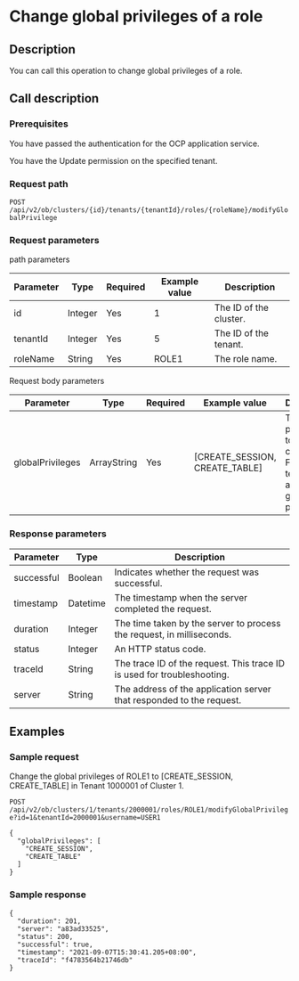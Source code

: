 Change global privileges of a role 
=======================================================



Description 
--------------------------------

You can call this operation to change global privileges of a role.

Call description 
-------------------------------------

### Prerequisites 

You have passed the authentication for the OCP application service. 

You have the Update permission on the specified tenant.

### Request path 

`POST /api/v2/ob/clusters/{id}/tenants/{tenantId}/roles/{roleName}/modifyGlobalPrivilege`

### Request parameters 

path parameters


| Parameter |  Type   | Required | Example value |      Description       |
|-----------|---------|----------|---------------|------------------------|
| id        | Integer | Yes      | 1             | The ID of the cluster. |
| tenantId  | Integer | Yes      | 5             | The ID of the tenant.  |
| roleName  | String  | Yes      | ROLE1         | The role name.         |



Request body parameters


|    Parameter     |    Type     | Required |          Example value           |                                                                                                                            Description                                                                                                                            |
|------------------|-------------|----------|----------------------------------|-------------------------------------------------------------------------------------------------------------------------------------------------------------------------------------------------------------------------------------------------------------------|
| globalPrivileges | ArrayString | Yes      | \[CREATE_SESSION, CREATE_TABLE\] | The list of privileges to be changed to. For MySQL tenants, it is a list of global privileges.   |



### Response parameters 



| Parameter  |   Type   |                               Description                               |
|------------|----------|-------------------------------------------------------------------------|
| successful | Boolean  | Indicates whether the request was successful.                           |
| timestamp  | Datetime | The timestamp when the server completed the request.                    |
| duration   | Integer  | The time taken by the server to process the request, in milliseconds.   |
| status     | Integer  | An HTTP status code.                                                    |
| traceId    | String   | The trace ID of the request. This trace ID is used for troubleshooting. |
| server     | String   | The address of the application server that responded to the request.    |



Examples 
-----------------------------

### Sample request 

Change the global privileges of ROLE1 to \[CREATE_SESSION, CREATE_TABLE\] in Tenant 1000001 of Cluster 1. 

`POST /api/v2/ob/clusters/1/tenants/2000001/roles/ROLE1/modifyGlobalPrivilege?id=1&tenantId=2000001&username=USER1`

```unknow
{
  "globalPrivileges": [
    "CREATE_SESSION",
    "CREATE_TABLE"
  ]
}
```



### Sample response 

```unknow
{
  "duration": 201,
  "server": "a83ad33525",
  "status": 200,
  "successful": true,
  "timestamp": "2021-09-07T15:30:41.205+08:00",
  "traceId": "f4783564b21746db"
}
```


